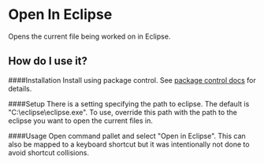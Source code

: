 Open In Eclipse
===============

Opens the current file being worked on in Eclipse. 

## How do I use it?

####Installation
Install using package control. See [package control docs](https://packagecontrol.io/docs/usage) for details.

####Setup
There is a setting specifying the path to eclipse. The default is "C:\\eclipse\\eclipse.exe". To use, override this path with the path to the eclipse you want to open the current files in. 

####Usage
Open command pallet and select "Open in Eclipse". This can also be mapped to a keyboard shortcut but it was intentionally not done to avoid shortcut collisions.
